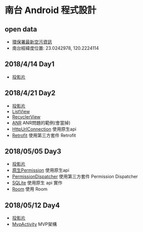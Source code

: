 # 南台 Android 程式設計
## open data
- [環保署最新空污資訊](https://opendata.epa.gov.tw/Data/Contents/AQI/)
- 南台經緯度位置: 23.0242978, 120.2224114

## 2018/4/14 Day1
- [投影片](https://docs.google.com/presentation/d/1FqnGfSz4iF08ftewyOLZYiMQ8PWu5M5FY8q4jkWosbo/edit?usp=sharing)
## 2018/4/21 Day2
- [投影片](https://docs.google.com/presentation/d/1rOl21KmPma46mhjEbJPBkIjrDx50qadgx8ybzJlVWMA/edit?usp=sharing)
- [ListView](https://github.com/yorkwu0318/Stust/blob/master/app/src/main/java/yorkdev/sample/stust/day2/ListViewActivity.java)
- [RecyclerView](https://github.com/yorkwu0318/Stust/blob/master/app/src/main/java/yorkdev/sample/stust/day2/RecyclerViewActivity.java)
- [ANR](https://github.com/yorkwu0318/Stust/blob/master/app/src/main/java/yorkdev/sample/stustday2/day2/AnrActivity.java)
ANR問題的範例(會當掉)
- [HttpUrlConnection](https://github.com/yorkwu0318/Stust/blob/master/app/src/main/java/yorkdev/sample/stustday2/day2/HttpUrlConnectionActivity.java)
使用原生api
- [Retrofit](https://github.com/yorkwu0318/Stust/blob/master/app/src/main/java/yorkdev/sample/stustday2/day2/RetrofitActivity.java)
使用第三方套件 Retrofit

## 2018/05/05 Day3
- [投影片](https://docs.google.com/presentation/d/12k_fWV19p6msrdsZw7x4NzRMlGD7KmBKV_JuzKHmPYs/edit?usp=sharing)
- [原生Permission](https://github.com/yorkwu0318/Stust/blob/master/app/src/main/java/yorkdev/sample/stust/day3/PermissionActivity.java)
使用原生api
- [PermissionDispatcher](https://github.com/yorkwu0318/Stust/blob/master/app/src/main/java/yorkdev/sample/stust/day3/PermissionDispatcherActivity.java)
使用第三方套件 Permission Dispatcher
- [SQLite](https://github.com/yorkwu0318/Stust/blob/master/app/src/main/java/yorkdev/sample/stust/day3/SQLiteActivity.java)
使用原生 api 實作
- [Room](https://github.com/yorkwu0318/Stust/blob/master/app/src/main/java/yorkdev/sample/stust/day3/RoomActivity.java)
使用 Room

## 2018/05/12 Day4
- [投影片](https://docs.google.com/presentation/d/1665iZrmiSxP-dcyBeZeNdYcUMj3Ov96OQzN5mDyn6jw/edit?usp=sharing)
- [MvpActivity](https://github.com/yorkwu0318/Stust/blob/master/app/src/main/java/yorkdev/sample/stust/day4/MvpActivity.java)
MVP架構

